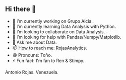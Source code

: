 ## Hi there 👋

- 🔭 I’m currently working on Grupo Alcia.
- 🌱 I’m currently learning Data Analysis with Python.
- 👯 I’m looking to collaborate on Data Analysis.
- 🤔 I’m looking for help with Pandas/Numpy/Matplotlib.
- 💬 Ask me about Data.
- 📫 How to reach me: RojasAnalytics.
- 😄 Pronouns: Toño.
- ⚡ Fun fact: I'm fan to Ren & Stimpy.

Antonio Rojas.
Venezuela.